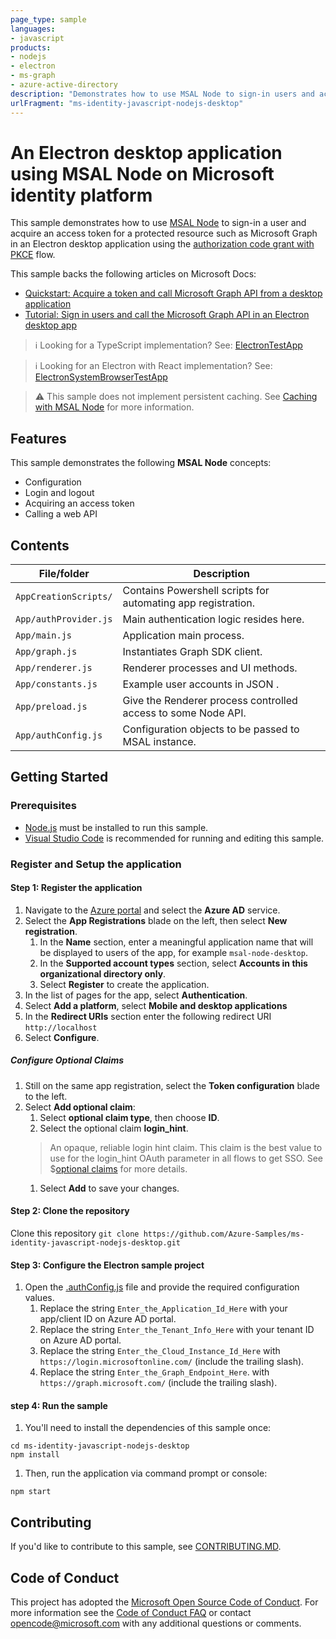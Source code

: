 ```yaml
---
page_type: sample
languages:
- javascript
products:
- nodejs
- electron
- ms-graph
- azure-active-directory
description: "Demonstrates how to use MSAL Node to sign-in users and acquire access tokens for a protected resource such as Microsoft Graph in an Electron desktop application using the OAuth 2.0 authorization code flow with PKCE."
urlFragment: "ms-identity-javascript-nodejs-desktop"
---
```


# An Electron desktop application using MSAL Node on Microsoft identity platform

This sample demonstrates how to use [MSAL Node](https://github.com/AzureAD/microsoft-authentication-library-for-js/tree/dev/lib/msal-node) to sign-in a user and acquire an access token for a protected resource such as Microsoft Graph in an Electron desktop application using the [authorization code grant with PKCE](https://docs.microsoft.com/azure/active-directory/develop/v2-oauth2-auth-code-flow) flow.

This sample backs the following articles on Microsoft Docs:

- [Quickstart: Acquire a token and call Microsoft Graph API from a desktop application](https://learn.microsoft.com/azure/active-directory/develop/desktop-app-quickstart?pivots=devlang-nodejs-electron)
- [Tutorial: Sign in users and call the Microsoft Graph API in an Electron desktop app](https://learn.microsoft.com/azure/active-directory/develop/tutorial-v2-nodejs-desktop)

> :information_source: Looking for a TypeScript implementation? See: [ElectronTestApp](https://github.com/AzureAD/microsoft-authentication-library-for-js/tree/dev/samples/msal-node-samples/ElectronTestApp)

> :information_source: Looking for an Electron with React implementation? See: [ElectronSystemBrowserTestApp](https://github.com/AzureAD/microsoft-authentication-library-for-js/tree/dev/samples/msal-node-samples/ElectronSystemBrowserTestApp)

> :warning: This sample does not implement persistent caching. See [Caching with MSAL Node](https://github.com/AzureAD/microsoft-authentication-library-for-js/blob/dev/lib/msal-node/docs/caching.md) for more information.

## Features

This sample demonstrates the following **MSAL Node** concepts:

- Configuration
- Login and logout
- Acquiring an access token
- Calling a web API

## Contents

| File/folder                  | Description                                                  |
|------------------------------|--------------------------------------------------------------|
| `AppCreationScripts/`        | Contains Powershell scripts for automating app registration. |
| `App/authProvider.js`        | Main authentication logic resides here.                      |
| `App/main.js`                | Application main process.                                    |
| `App/graph.js`               | Instantiates Graph SDK client.                               |
| `App/renderer.js`            | Renderer processes and UI methods.                           |
| `App/constants.js`           | Example user accounts in JSON .                              |
| `App/preload.js`             | Give the Renderer process controlled access to some Node API.|
| `App/authConfig.js`          | Configuration objects to be passed to MSAL instance.         |

## Getting Started

### Prerequisites

- [Node.js](https://nodejs.org/en/) must be installed to run this sample.
- [Visual Studio Code](https://code.visualstudio.com/download) is recommended for running and editing this sample.

### Register and Setup the application

#### Step 1: Register the application

1. Navigate to the [Azure portal](https://portal.azure.com) and select the **Azure AD** service.
1. Select the **App Registrations** blade on the left, then select **New registration**.
    1. In the **Name** section, enter a meaningful application name that will be displayed to users of the app, for example `msal-node-desktop`.
    1. In the **Supported account types** section, select **Accounts in this organizational directory only**.
    1. Select **Register** to create the application.
1. In the list of pages for the app, select **Authentication**.
1. Select **Add a platform**, select **Mobile and desktop applications**
1. In the **Redirect URIs** section enter the following redirect URI `http://localhost`
1. Select **Configure**.

##### Configure Optional Claims

1. Still on the same app registration, select the **Token configuration** blade to the left.
1. Select **Add optional claim**:
    1. Select **optional claim type**, then choose **ID**.
    1. Select the optional claim **login_hint**.
    > An opaque, reliable login hint claim. This claim is the best value to use for the login_hint OAuth parameter in all flows to get SSO. See $[optional claims](https://docs.microsoft.com/azure/active-directory/develop/active-directory-optional-claims) for more details.
    1. Select **Add** to save your changes.

#### Step 2: Clone the repository  

Clone this repository `git clone https://github.com/Azure-Samples/ms-identity-javascript-nodejs-desktop.git`

#### Step 3: Configure the Electron sample project

1. Open the [.authConfig.js](./App/authConfig.js) file and provide the required configuration values.
    1. Replace the string `Enter_the_Application_Id_Here` with your app/client ID on Azure AD portal.
    1. Replace the string `Enter_the_Tenant_Info_Here` with your tenant ID on Azure AD portal.
    1. Replace the string `Enter_the_Cloud_Instance_Id_Here` with `https://login.microsoftonline.com/` (include the trailing slash).
    1. Replace the string `Enter_the_Graph_Endpoint_Here`. with `https://graph.microsoft.com/` (include the trailing slash).

#### step 4: Run  the sample

1. You'll need to install the dependencies of this sample once:

```console
cd ms-identity-javascript-nodejs-desktop
npm install
```

1. Then, run the application via command prompt or console:

```console
npm start
```

## Contributing

If you'd like to contribute to this sample, see [CONTRIBUTING.MD](./CONTRIBUTING.md).

## Code of Conduct

This project has adopted the [Microsoft Open Source Code of Conduct](https://opensource.microsoft.com/codeofconduct/).
For more information see the [Code of Conduct FAQ](https://opensource.microsoft.com/codeofconduct/faq/) or
contact [opencode@microsoft.com](mailto:opencode@microsoft.com) with any additional questions or comments.
